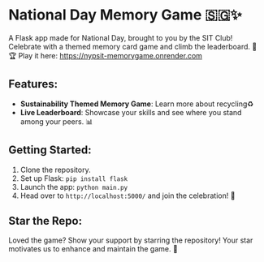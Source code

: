 # National Day Memory Game 🇸🇬✨

A Flask app made for National Day, brought to you by the SIT Club! Celebrate with a themed memory card game and climb the leaderboard. 🎉🏆
Play it here: https://nypsit-memorygame.onrender.com

## Features:
- **Sustainability Themed Memory Game**: Learn more about recycling♻️
- **Live Leaderboard**: Showcase your skills and see where you stand among your peers. 📊

## Getting Started:
1. Clone the repository.
2. Set up Flask: `pip install flask`
3. Launch the app: `python main.py`
4. Head over to `http://localhost:5000/` and join the celebration! 🥳

## Star the Repo:
Loved the game? Show your support by starring the repository! Your star motivates us to enhance and maintain the game. 🌟
